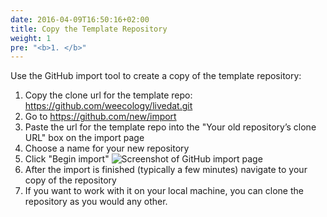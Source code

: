 ```yaml
---
date: 2016-04-09T16:50:16+02:00
title: Copy the Template Repository
weight: 1
pre: "<b>1. </b>"
---
```


Use the GitHub import tool to create a copy of the template repository:

1. Copy the clone url for the template repo: https://github.com/weecology/livedat.git
2. Go to https://github.com/new/import
3. Paste the url for the template repo into the "Your old repository’s clone
   URL" box on the import page
4. Choose a name for your new repository
5. Click "Begin import"
  ![Screenshot of GitHub import page](/screenshots/github_import.png)
6. After the import is finished (typically a few minutes) navigate to your copy
   of the repository
7. If you want to work with it on your local machine, you can clone the repository as you would any other.
